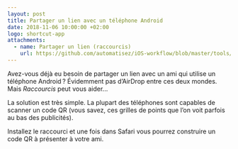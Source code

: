 ```yaml
---
layout: post
title: Partager un lien avec un téléphone Android
date: 2018-11-06 10:00:00 +02:00
logo: shortcut-app
attachments: 
  - name: Partager un lien (raccourcis)
    url: https://github.com/automatisez/iOS-workflow/blob/master/tools/Share%20Link%20as%20QR%20Code.shortcut?raw=true
---
```



Avez-vous déjà eu besoin de partager un lien avec un ami qui utilise un 
téléphone Android ? Évidemment pas d’AirDrop entre ces deux mondes. 
Mais _Raccourcis_ peut vous aider...

La solution est très simple. La plupart des téléphones sont capables de scanner
un code QR (vous savez, ces grilles de points que l’on voit parfois au bas 
des publicités).

Installez le raccourci et une fois dans Safari vous pourrez construire un
code QR à présenter à votre ami.
